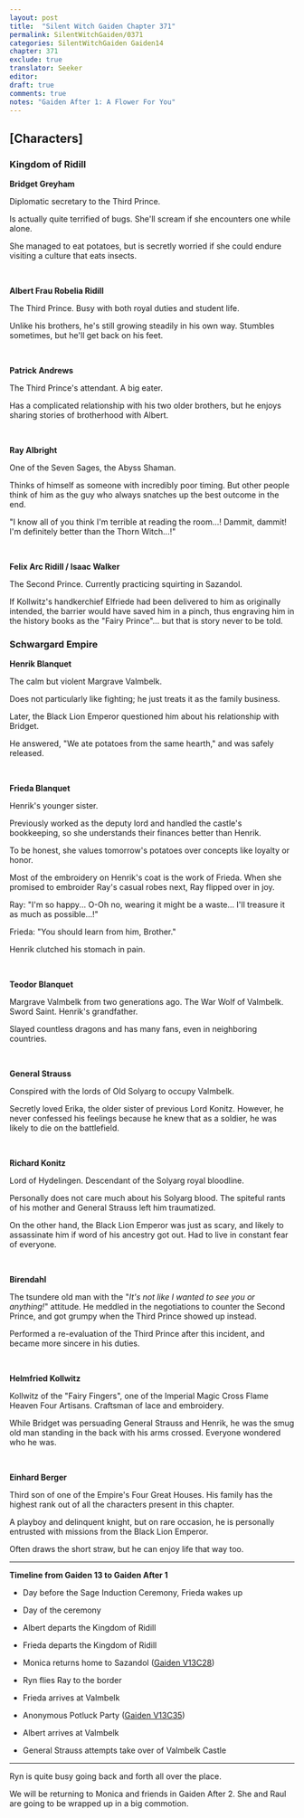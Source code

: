 ```yaml
---
layout: post
title:  "Silent Witch Gaiden Chapter 371"
permalink: SilentWitchGaiden/0371
categories: SilentWitchGaiden Gaiden14
chapter: 371
exclude: true
translator: Seeker
editor: 
draft: true
comments: true
notes: "Gaiden After 1: A Flower For You"
---
```

<h2>[Characters]</h2>

### Kingdom of Ridill

**Bridget Greyham**

Diplomatic secretary to the Third Prince.

Is actually quite terrified of bugs. She'll scream if she encounters one while alone.

She managed to eat potatoes, but is secretly worried if she could endure visiting a culture that eats insects.

<br/>

**Albert Frau Robelia Ridill**

The Third Prince. Busy with both royal duties and student life.

Unlike his brothers, he's still growing steadily in his own way. Stumbles sometimes, but he'll get back on his feet.

<br/>

**Patrick Andrews**

The Third Prince's attendant. A big eater.

Has a complicated relationship with his two older brothers, but he enjoys sharing stories of brotherhood with Albert.

<br/>

**Ray Albright**

One of the Seven Sages, the Abyss Shaman.

Thinks of himself as someone with incredibly poor timing. But other people think of him as the guy who always snatches up the best outcome in the end.

"I know all of you think I'm terrible at reading the room...! Dammit, dammit! I'm definitely better than the Thorn Witch...!"

<br/>

**Felix Arc Ridill / Isaac Walker**

The Second Prince. Currently practicing squirting in Sazandol.

If Kollwitz's handkerchief Elfriede had been delivered to him as originally intended, the barrier would have saved him in a pinch, thus engraving him in the history books as the "Fairy Prince"... but that is story never to be told.

### Schwargard Empire

**Henrik Blanquet**

The calm but violent Margrave Valmbelk.

Does not particularly like fighting; he just treats it as the family business.

Later, the Black Lion Emperor questioned him about his relationship with Bridget.

He answered, "We ate potatoes from the same hearth," and was safely released.

<br/>

**Frieda Blanquet**

Henrik's younger sister.

Previously worked as the deputy lord and handled the castle's bookkeeping, so she understands their finances better than Henrik.

To be honest, she values tomorrow's potatoes over concepts like loyalty or honor.

Most of the embroidery on Henrik's coat is the work of Frieda. When she promised to embroider Ray's casual robes next, Ray flipped over in joy.

Ray: "I'm so happy... O-Oh no, wearing it might be a waste... I'll treasure it as much as possible...!"

Frieda: "You should learn from him, Brother."

Henrik clutched his stomach in pain.

<br/>

**Teodor Blanquet**

Margrave Valmbelk from two generations ago. The War Wolf of Valmbelk. Sword Saint. Henrik's grandfather.

Slayed countless dragons and has many fans, even in neighboring countries.

<br/>

**General Strauss**

Conspired with the lords of Old Solyarg to occupy Valmbelk.

Secretly loved Erika, the older sister of previous Lord Konitz. However, he never confessed his feelings because he knew that as a soldier, he was likely to die on the battlefield.

<br/>

**Richard Konitz**

Lord of Hydelingen. Descendant of the Solyarg royal bloodline.

Personally does not care much about his Solyarg blood. The spiteful rants of his mother and General Strauss left him traumatized.

On the other hand, the Black Lion Emperor was just as scary, and likely to assassinate him if word of his ancestry got out. Had to live in constant fear of everyone.

<br/>

**Birendahl**

The tsundere old man with the "*It's not like I wanted to see you or anything!*" attitude. He meddled in the negotiations to counter the Second Prince, and got grumpy when the Third Prince showed up instead.

Performed a re-evaluation of the Third Prince after this incident, and became more sincere in his duties.

<br/>

**Helmfried Kollwitz**

Kollwitz of the "Fairy Fingers", one of the Imperial Magic Cross Flame Heaven Four Artisans. Craftsman of lace and embroidery.

While Bridget was persuading General Strauss and Henrik, he was the smug old man standing in the back with his arms crossed. Everyone wondered who he was.

<br/>

**Einhard Berger**

Third son of one of the Empire's Four Great Houses. His family has the highest rank out of all the characters present in this chapter.

A playboy and delinquent knight, but on rare occasion, he is personally entrusted with missions from the Black Lion Emperor.

Often draws the short straw, but he can enjoy life that way too.

---

**Timeline from Gaiden 13 to Gaiden After 1**

* Day before the Sage Induction Ceremony, Frieda wakes up

* Day of the ceremony

* Albert departs the Kingdom of Ridill

* Frieda departs the Kingdom of Ridill

* Monica returns home to Sazandol ([Gaiden V13C28](/SilentWitchGaiden/0343))

* Ryn flies Ray to the border

* Frieda arrives at Valmbelk

* Anonymous Potluck Party ([Gaiden V13C35](/SilentWitchGaiden/0350))

* Albert arrives at Valmbelk

* General Strauss attempts take over of Valmbelk Castle

---

Ryn is quite busy going back and forth all over the place.

We will be returning to Monica and friends in Gaiden After 2. She and Raul are going to be wrapped up in a big commotion.



